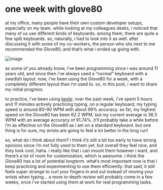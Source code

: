 # one week with glove80

at my office, many people have their own custom developer setups, especially on my team. while looking at my colleagues desks, i noticed that many of us use different kinds of keyboards. among them, there are quite a few split keyboards. so, naturally, i had to look into it as well. after discussing it with some of my co-workers, the person who sits next to me recommended the Glove80, and that’s what i ended up going with.

![image](https://www.moergo.com/cdn/shop/products/Glove80-Sideways-1200x900_a9c23ca1-0bf4-4f6a-b2dd-331df04d35e3_1200x.webp?v=1673002631)

as some of you already know, i’ve been programming since i was around 11 years old, and since then i’ve always used a “normal” keyboard with a swedish layout. now, i’ve been using the Glove80 for a week, with a completely different layout than i’m used to. so, in this post, i want to share my initial progress.

to practice, i’ve been using [keybr](https://www.keybr.com). over the past week, i’ve spent 5 hours and 11 minutes actively practicing typing. on a regular keyboard, my typing speed is around 80–90 WPM with about 99% accuracy. so far, my highest speed on the Glove80 has been 62.2 WPM, but my current average is 36.3 WPM with an average accuracy of 91.74%. it’ll probably take a while before i’m as effective on the Glove80 as i am on a standard keyboard. but one thing is for sure, my wrists are going to feel a lot better in the long run!

so, what do i think about them? i think it’s still a bit too early to have strong opinions since i’m not fully used to them yet. but overall they feel nice, and they look cool, haha. i really like that i can mount them however i want, and there’s a lot of room for customization, which is awesome. i think the Glove80 has a lot of potential longterm. what’s most important now is that i keep practicing and experimenting to use them efficiently. that said, it still feels super strange to curl your fingers in and out instead of moving your wrists when typing... a more in-depth review will probably come in a few weeks, once i’ve started using them at work for real programming tasks.
